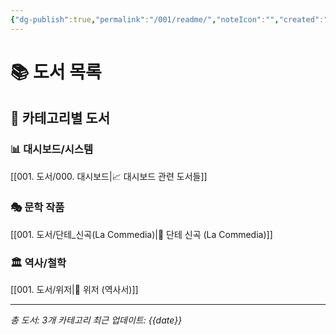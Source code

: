 ```yaml
---
{"dg-publish":true,"permalink":"/001/readme/","noteIcon":"","created":"2025-06-16T00:44:46.660+09:00","updated":"2025-06-16T00:45:06.468+09:00"}
---
```



# 📚 도서 목록

## 📖 카테고리별 도서

### 📊 대시보드/시스템
[[001. 도서/000. 대시보드\|📈 대시보드 관련 도서들]]

### 🎭 문학 작품
[[001. 도서/단테_신곡(La Commedia)\|📖 단테 신곡 (La Commedia)]]

### 🏛️ 역사/철학  
[[001. 도서/위저\|📜 위저 (역사서)]]

---
*총 도서: 3개 카테고리*
*최근 업데이트: {{date}}*